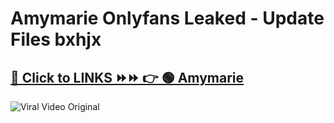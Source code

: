 
 # Amymarie Onlyfans Leaked - Update Files bxhjx

## <h2><a href="https://clipsfans.com/Amymarie&ref=git">🔗 Click to LINKS ⏩⏩ 👉 🟢 Amymarie </a></h2>

<a href="https://clipsfans.com/Amymarie&ref=git" rel="nofollow" data-target="animated-image.originalLink"><img src="https://i.ibb.co.com/xMMVF88/686577567.gif" alt="Viral Video Original" style="max-width: 100%; display: inline-block;" data-target="animated-image.originalImage"></a>

